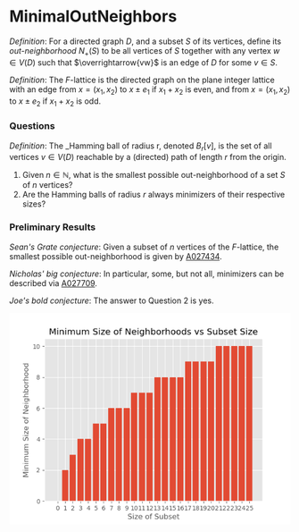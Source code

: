 # MinimalOutNeighbors
_Definition_: For a directed graph $D$, and a subset $S$ of its vertices, define its _out-neighborhood_ $N_+(S)$ to be all vertices of $S$ together with any vertex $w \in V(D)$ such that $\overrightarrow{vw}$ is an edge of $D$ for some $v \in S$.

_Definition_: The $F$-lattice is the directed graph on the plane integer lattice with an edge from $x = (x_1, x_2)$ to $x \pm e_1$ if $x_1 + x_2$ is even, and from $x = (x_1,x_2)$ to $x \pm e_2$ if $x_1 + x_2$ is odd.

### Questions
_Definition_: The _Hamming ball of radius r, denoted $B_r[v]$, is the set of all vertices $v \in V(D)$ reachable by a (directed) path of length $r$ from the origin.

1. Given $n \in \mathbb{N}$, what is the smallest possible out-neighborhood of a set $S$ of $n$ vertices?
2. Are the Hamming balls of radius $r$ always minimizers of their respective sizes?

### Preliminary Results
_Sean's Grate conjecture_: Given a subset of $n$ vertices of the $F$-lattice, the smallest possible out-neighborhood is given by [A027434](https://oeis.org/A027434).

_Nicholas' big conjecture_: In particular, some, but not all, minimizers can be described via [A027709](https://oeis.org/A027709).

_Joe's bold conjecture_: The answer to Question 2 is yes.

![minimal bar plot](./plots/r-2.png)